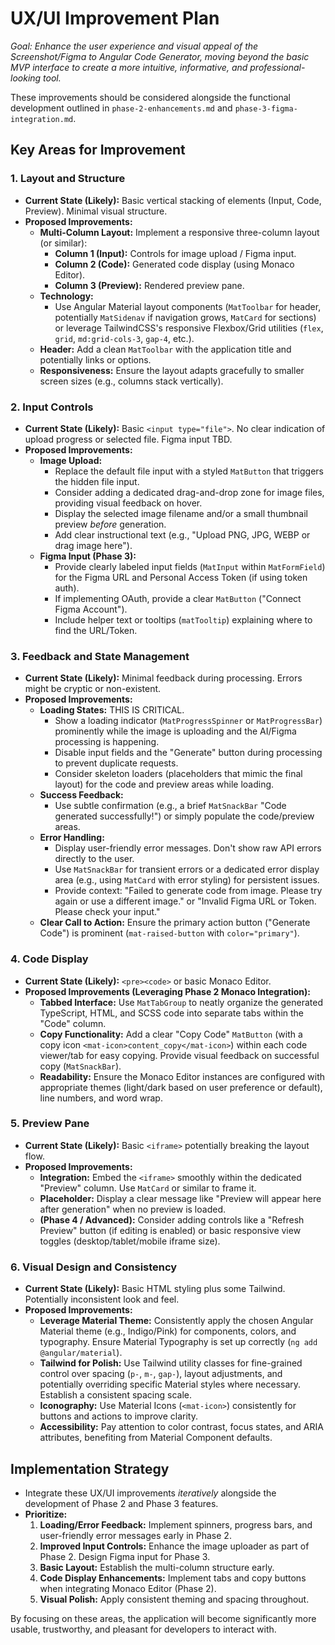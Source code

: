 # UX/UI Improvement Plan

*Goal: Enhance the user experience and visual appeal of the Screenshot/Figma to Angular Code Generator, moving beyond the basic MVP interface to create a more intuitive, informative, and professional-looking tool.*

These improvements should be considered alongside the functional development outlined in `phase-2-enhancements.md` and `phase-3-figma-integration.md`.

## Key Areas for Improvement

### 1. Layout and Structure

*   **Current State (Likely):** Basic vertical stacking of elements (Input, Code, Preview). Minimal visual structure.
*   **Proposed Improvements:**
    *   **Multi-Column Layout:** Implement a responsive three-column layout (or similar):
        *   **Column 1 (Input):** Controls for image upload / Figma input.
        *   **Column 2 (Code):** Generated code display (using Monaco Editor).
        *   **Column 3 (Preview):** Rendered preview pane.
    *   **Technology:**
        *   Use Angular Material layout components (`MatToolbar` for header, potentially `MatSidenav` if navigation grows, `MatCard` for sections) or leverage TailwindCSS's responsive Flexbox/Grid utilities (`flex`, `grid`, `md:grid-cols-3`, `gap-4`, etc.).
    *   **Header:** Add a clean `MatToolbar` with the application title and potentially links or options.
    *   **Responsiveness:** Ensure the layout adapts gracefully to smaller screen sizes (e.g., columns stack vertically).

### 2. Input Controls

*   **Current State (Likely):** Basic `<input type="file">`. No clear indication of upload progress or selected file. Figma input TBD.
*   **Proposed Improvements:**
    *   **Image Upload:**
        *   Replace the default file input with a styled `MatButton` that triggers the hidden file input.
        *   Consider adding a dedicated drag-and-drop zone for image files, providing visual feedback on hover.
        *   Display the selected image filename and/or a small thumbnail preview *before* generation.
        *   Add clear instructional text (e.g., "Upload PNG, JPG, WEBP or drag image here").
    *   **Figma Input (Phase 3):**
        *   Provide clearly labeled input fields (`MatInput` within `MatFormField`) for the Figma URL and Personal Access Token (if using token auth).
        *   If implementing OAuth, provide a clear `MatButton` ("Connect Figma Account").
        *   Include helper text or tooltips (`matTooltip`) explaining where to find the URL/Token.

### 3. Feedback and State Management

*   **Current State (Likely):** Minimal feedback during processing. Errors might be cryptic or non-existent.
*   **Proposed Improvements:**
    *   **Loading States:** THIS IS CRITICAL.
        *   Show a loading indicator (`MatProgressSpinner` or `MatProgressBar`) prominently while the image is uploading and the AI/Figma processing is happening.
        *   Disable input fields and the "Generate" button during processing to prevent duplicate requests.
        *   Consider skeleton loaders (placeholders that mimic the final layout) for the code and preview areas while loading.
    *   **Success Feedback:**
        *   Use subtle confirmation (e.g., a brief `MatSnackBar` "Code generated successfully!") or simply populate the code/preview areas.
    *   **Error Handling:**
        *   Display user-friendly error messages. Don't show raw API errors directly to the user.
        *   Use `MatSnackBar` for transient errors or a dedicated error display area (e.g., using `MatCard` with error styling) for persistent issues.
        *   Provide context: "Failed to generate code from image. Please try again or use a different image." or "Invalid Figma URL or Token. Please check your input."
    *   **Clear Call to Action:** Ensure the primary action button ("Generate Code") is prominent (`mat-raised-button` with `color="primary"`).

### 4. Code Display

*   **Current State (Likely):** `<pre><code>` or basic Monaco Editor.
*   **Proposed Improvements (Leveraging Phase 2 Monaco Integration):**
    *   **Tabbed Interface:** Use `MatTabGroup` to neatly organize the generated TypeScript, HTML, and SCSS code into separate tabs within the "Code" column.
    *   **Copy Functionality:** Add a clear "Copy Code" `MatButton` (with a copy icon `<mat-icon>content_copy</mat-icon>`) within each code viewer/tab for easy copying. Provide visual feedback on successful copy (`MatSnackBar`).
    *   **Readability:** Ensure the Monaco Editor instances are configured with appropriate themes (light/dark based on user preference or default), line numbers, and word wrap.

### 5. Preview Pane

*   **Current State (Likely):** Basic `<iframe>` potentially breaking the layout flow.
*   **Proposed Improvements:**
    *   **Integration:** Embed the `<iframe>` smoothly within the dedicated "Preview" column. Use `MatCard` or similar to frame it.
    *   **Placeholder:** Display a clear message like "Preview will appear here after generation" when no preview is loaded.
    *   **(Phase 4 / Advanced):** Consider adding controls like a "Refresh Preview" button (if editing is enabled) or basic responsive view toggles (desktop/tablet/mobile iframe size).

### 6. Visual Design and Consistency

*   **Current State (Likely):** Basic HTML styling plus some Tailwind. Potentially inconsistent look and feel.
*   **Proposed Improvements:**
    *   **Leverage Material Theme:** Consistently apply the chosen Angular Material theme (e.g., Indigo/Pink) for components, colors, and typography. Ensure Material Typography is set up correctly (`ng add @angular/material`).
    *   **Tailwind for Polish:** Use Tailwind utility classes for fine-grained control over spacing (`p-`, `m-`, `gap-`), layout adjustments, and potentially overriding specific Material styles where necessary. Establish a consistent spacing scale.
    *   **Iconography:** Use Material Icons (`<mat-icon>`) consistently for buttons and actions to improve clarity.
    *   **Accessibility:** Pay attention to color contrast, focus states, and ARIA attributes, benefiting from Material Component defaults.

## Implementation Strategy

*   Integrate these UX/UI improvements *iteratively* alongside the development of Phase 2 and Phase 3 features.
*   **Prioritize:**
    1.  **Loading/Error Feedback:** Implement spinners, progress bars, and user-friendly error messages early in Phase 2.
    2.  **Improved Input Controls:** Enhance the image uploader as part of Phase 2. Design Figma input for Phase 3.
    3.  **Basic Layout:** Establish the multi-column structure early.
    4.  **Code Display Enhancements:** Implement tabs and copy buttons when integrating Monaco Editor (Phase 2).
    5.  **Visual Polish:** Apply consistent theming and spacing throughout.

By focusing on these areas, the application will become significantly more usable, trustworthy, and pleasant for developers to interact with. 
